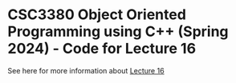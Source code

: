 # CSC3380 Object Oriented Programming using C++ (Spring 2024) - Code for Lecture 16

See here for more information about [Lecture 16][lecture16]

[lecture16]: https://teaching.hkaiser.org/spring2024/csc3380/course/lecture16.html
